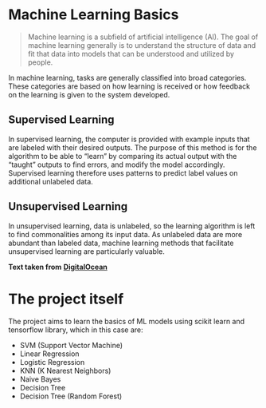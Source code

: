 # Machine Learning Basics

> Machine learning is a subfield of artificial intelligence (AI). The
> goal of machine learning generally is to understand the structure of
> data and fit that data into models that can be understood and utilized
> by people.

In machine learning, tasks are generally classified into broad categories. These categories are based on how learning is received or how feedback on the learning is given to the system developed.

## Supervised Learning
In supervised learning, the computer is provided with example inputs that are labeled with their desired outputs. The purpose of this method is for the algorithm to be able to “learn” by comparing its actual output with the “taught” outputs to find errors, and modify the model accordingly. Supervised learning therefore uses patterns to predict label values on additional unlabeled data.

## Unsupervised Learning
In unsupervised learning, data is unlabeled, so the learning algorithm is left to find commonalities among its input data. As unlabeled data are more abundant than labeled data, machine learning methods that facilitate unsupervised learning are particularly valuable.

**Text taken from** [**DigitalOcean**](https://www.digitalocean.com/community/tutorials/an-introduction-to-machine-learning)

# The project itself
The project aims to learn the basics of ML models using scikit learn and tensorflow library, which in this case are:

 - SVM (Support Vector Machine)
 - Linear Regression
 - Logistic Regression
 - KNN (K Nearest Neighbors)
 - Naive Bayes
 - Decision Tree
 - Decision Tree (Random Forest)